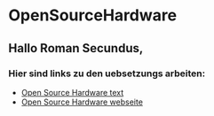 # OpenSourceHardware

## Hallo Roman Secundus,

### Hier sind links zu den uebsetzungs arbeiten:

- [Open Source Hardware text](./OpenSourceHardware.html)
- [Open Source Hardware webseite](./OSH-index.html)
